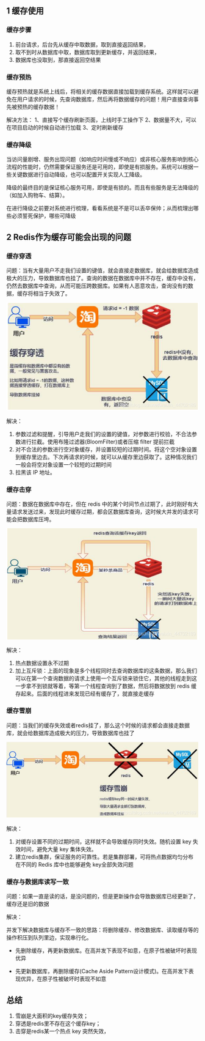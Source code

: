 

## 1 缓存使用

### 缓存步骤

1. 前台请求，后台先从缓存中取数据，取到直接返回结果，
2. 取不到时从数据库中取，数据库取到更新缓存，并返回结果，
3. 数据库也没取到，那直接返回空结果


### 缓存预热

缓存预热就是系统上线后，将相关的缓存数据直接加载到缓存系统。这样就可以避免在用户请求的时候，先查询数据库，然后再将数据缓存的问题！用户直接查询事先被预热的缓存数据！

解决方法：
1、直接写个缓存刷新页面，上线时手工操作下
2、数据量不大，可以在项目启动的时候自动进行加载
3、定时刷新缓存

 

### 缓存降级

当访问量剧增、服务出现问题（如响应时间慢或不响应）或非核心服务影响到核心流程的性能时，仍然需要保证服务还是可用的，即使是有损服务。系统可以根据一些关键数据进行自动降级，也可以配置开关实现人工降级。

降级的最终目的是保证核心服务可用，即使是有损的。而且有些服务是无法降级的（如加入购物车、结算）。

在进行降级之前要对系统进行梳理，看看系统是不是可以丢卒保帅；从而梳理出哪些必须誓死保护，哪些可降级

 
## 2 Redis作为缓存可能会出现的问题




### 缓存穿透

问题：当有大量用户不走我们设置的键值，就会直接走数据库，就会给数据库造成极大的压力，导致数据库也挂了。查询的数据在数据库中并不存在，缓存中没有，仍然去数据库中查询，从而可能压跨数据库。如果有人恶意攻击，查询没有的数据，缓存将相当于失效了。

![](image/2021-10-14-10-06-20.png)

解决：

1. 参数过滤和提醒，引导用户走我们的设置的键值，对参数进行校验，不合法参数进行拦截。使用布隆过滤器(BloomFilter)或者压缩 filter 提前拦截
2. 对不合法的参数进行空对象缓存，并设置较短的过期时间。将这个空对象设置到缓存里边去。下次再请求的时候，就可以从缓存里边获取了。这种情况我们一般会将空对象设置一个较短的过期时间
3. 拉黑该 IP 地址。

### 缓存击穿
问题：数据在数据库中存在，但在 redis 中的某个时间节点过期了，此时刚好有大量请求发送过来，发现此时缓存过期，都会区数据库查询，这时候大并发的请求可能会把数据库压垮。

![](image/2021-10-14-10-09-50.png)

解决：
1. 热点数据设置永不过期
2. 加上互斥锁：上面的现象是多个线程同时去查询数据库的这条数据，那么我们可以在第一个查询数据的请求上使用一个互斥锁来锁住它，其他的线程走到这一步拿不到锁就等着，等第一个线程查询到了数据，然后将数据放到 redis 缓存起来。后面的线程进来发现已经有缓存了，就直接走缓存

### 缓存雪崩

问题：当我们的缓存失效或者redis挂了，那么这个时候的请求都会直接走数据库，就会给数据库造成极大的压力，导致数据库也挂了

![](image/2021-10-14-10-08-28.png)

解决：

1. 对缓存设置不同的过期时间，这样就不会导致缓存同时失效。随机设置 key 失效时间，避免大量 key 集体失效。
2. 建立redis集群，保证服务的可靠性。若是集群部署，可将热点数据均匀分布在不同的 Redis 库中也能够避免 key全部失效问题

### 缓存与数据库读写一致

问题：如果一直是读的话，是没问题的，但是更新操作会导致数据库已经更新了，缓存还是旧的数据

解决：

并发下解决数据库与缓存不一致的思路：将删除缓存、修改数据库、读取缓存等的操作积压到队列里边，实现串行化。

- 先删除缓存，再更新数据库。在高并发下表现不如意，在原子性被破坏时表现优异

- 先更新数据库，再删除缓存(Cache Aside Pattern设计模式)。在高并发下表现优异，在原子性被破坏时表现不如意


## 总结
1. 雪崩是大面积的key缓存失效；
2. 穿透是redis里不存在这个缓存key；
3. 击穿是redis某一个热点 key 突然失效，